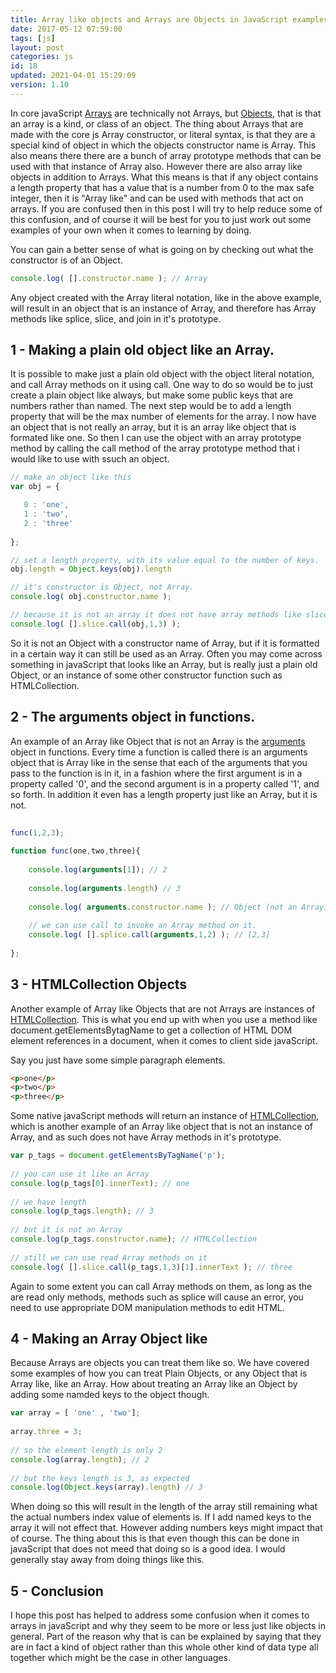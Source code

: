 ```yaml
---
title: Array like objects and Arrays are Objects in JavaScript examples and explanations.
date: 2017-05-12 07:59:00
tags: [js]
layout: post
categories: js
id: 18
updated: 2021-04-01 15:29:09
version: 1.10
---
```


In core javaScript [Arrays](https://developer.mozilla.org/en-US/docs/Web/JavaScript/Reference/Global_Objects/Array) are technically not Arrays, but [Objects](https://developer.mozilla.org/en-US/docs/Web/JavaScript/Reference/Global_Objects/Object), that is that an array is a kind, or class of an object. The thing about Arrays that are made with the core js Array constructor, or literal syntax, is that they are a special kind of object in which the objects constructor name is Array. This also means there there are a bunch of array prototype methods that can be used with that instance of Array also. However there are also array like objects in addition to Arrays. What this means is that if any object contains a length property that has a value that is a number from 0 to the max safe integer, then it is "Array like" and can be used with methods that act on arrays. If you are confused then in this post I will try to help reduce some of this confusion, and of course it will be best for you to just work out some examples of your own when it comes to learning by doing.

<!-- more -->

You can gain a better sense of what is going on by checking out what the constructor is of an Object.

```js
console.log( [].constructor.name ); // Array
```

Any object created with the Array literal notation, like in the above example, will result in an object that is an instance of Array, and therefore has Array methods like splice, slice, and join in it's prototype.

## 1 - Making a plain old object like an Array.

It is possible to make just a plain old object with the object literal notation, and call Array methods on it using call. One way to do so would be to just create a plain object like always, but make some public keys that are numbers rather than named. The next step would be to add a length property that will be the max number of elements for the array. I now have an object that is not really an array, but it is an array like object that is formated like one. So then I can use the object with an array prototype method by calling the call method of the array prototype method that i would like to use with ssuch an object.

```js
// make an object like this
var obj = {

   0 : 'one',
   1 : 'two',
   2 : 'three'
   
};

// set a length property, with its value equal to the number of keys.
obj.length = Object.keys(obj).length

// it's constructor is Object, not Array.
console.log( obj.constructor.name );

// because it is not an array it does not have array methods like slice in it's prototype, but we can use Array methods on it by using call.
console.log( [].slice.call(obj,1,3) );
```

So it is not an Object with a constructor name of Array, but if it is formatted in a certain way it can still be used as an Array. Often you may come across something in javaScript that looks like an Array, but is really just a plain old Object, or an instance of some other constructor function such as HTMLCollection.

## 2 - The arguments object in functions.

An example of an Array like Object that is not an Array is the [arguments](https://developer.mozilla.org/en-US/docs/Web/JavaScript/Reference/Functions/arguments) object in functions. Every time a function is called there is an arguments object that is Array like in the sense that each of the arguments that you pass to the function is in it, in a fashion where the first argument is in a property called '0', and the second argument is in a property called '1', and so forth. In addition it even has a length property just like an Array, but it is not.

```js
 
func(1,2,3);
 
function func(one,two,three){
 
    console.log(arguments[1]); // 2
 
    console.log(arguments.length) // 3
 
    console.log( arguments.constructor.name ); // Object (not an Array)
 
    // we can use call to invoke an Array method on it.
    console.log( [].splice.call(arguments,1,2) ); // [2,3]
 
};
```

## 3 - HTMLCollection Objects

Another example of Array like Objects that are not Arrays are instances of [HTMLCollection](https://developer.mozilla.org/en-US/docs/Web/API/HTMLCollection). This is what you end up with when you use a method like document.getElementsBytagName to get a collection of HTML DOM element references in a document, when it comes to client side javaScript.

Say you just have some simple paragraph elements.

```html
<p>one</p>
<p>two</p>
<p>three</p>
```

Some native javaScript methods will return an instance of [HTMLCollection](https://developer.mozilla.org/en-US/docs/Web/API/HTMLCollection), which is another example of an Array like object that is not an instance of Array, and as such does not have Array methods in it's prototype.

```js
var p_tags = document.getElementsByTagName('p');
 
// you can use it like an Array
console.log(p_tags[0].innerText); // one
 
// we have length
console.log(p_tags.length); // 3
 
// but it is not an Array
console.log(p_tags.constructor.name); // HTMLCollection
 
// still we can use read Array methods on it
console.log( [].slice.call(p_tags,1,3)[1].innerText ); // three
```

Again to some extent you can call Array methods on them, as long as the are read only methods, methods such as splice will cause an error, you need to use appropriate DOM manipulation methods to edit HTML.

## 4 - Making an Array Object like

Because Arrays are objects you can treat them like so. We have covered some examples of how you can treat Plain Objects, or any Object that is Array like, like an Array. How about treating an Array like an Object by adding some namded keys to the object though.

```js
var array = [ 'one' , 'two'];
 
array.three = 3;
 
// so the element length is only 2
console.log(array.length); // 2
 
// but the keys length is 3, as expected
console.log(Object.keys(array).length) // 3
```

When doing so this will result in the length of the array still remaining what the actual numbers index value of elements is. If I add named keys to the array it will not effect that. However adding numbers keys might impact that of course. The thing about this is that even though this can be done in javaScript that does not meed that doing so is a good idea. I would generally stay away from doing things like this.

## 5 - Conclusion

I hope this post has helped to address some confusion when it comes to arrays in javaScript and why they seem to be more or less just like objects in general. Part of the reason why that is can be explained by saying that they are in fact a kind of object rather than this whole other kind of data type all together which might be the case in other languages.

